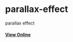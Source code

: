 # parallax-effect

parallax effect <h4><a href='https://hadioryanipr.github.io/parallax-effect/'>View Online</a></h4>


